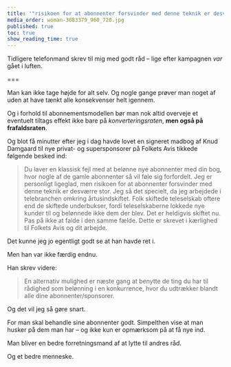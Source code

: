 ```yaml
---
title: '"risikoen for at abonnenter forsvinder med denne teknik er desværre stor"'
media_order: woman-3083379_960_720.jpg
published: true
toc: true
show_reading_time: true
---
```


Tidligere telefonmand skrev til mig med godt råd – lige efter kampagnen _var_ gået i luften.

===

Man kan ikke tage højde for alt selv. Og nogle gange prøver man noget af uden at have tænkt alle konsekvenser helt igennem.

Og i forhold til abonnementsmodellen bør man nok altid overveje et eventuelt tiltags effekt ikke bare på _konverteringsraten_, **men også på frafaldsraten**.

Og blot få minutter efter jeg i dag havde lovet en signeret madbog af Knud Damgaard til nye privat- og supersponsorer på Folkets Avis tikkede følgende besked ind:

> Du laver en klassisk fejl med at belønne nye abonnenter med din bog, hvor nogle af de gamle abonnenter så vil føle sig forfordelt. Jeg er personligt ligeglad, men risikoen for at abonnenter forsvinder med denne teknik er desværre stor. Jeg så det specielt, da jeg arbejdede i telebranchen omkring årtusindskiftet. Folk skiftede teleselskab oftere end de skiftede underbukser, fordi teleselskaberne lokkede nye kunder til og belønnede ikke dem der blev. Det er heldigvis skiftet nu. Pas på ikke at falde i den samme fælde. Dette er skrevet i kærlighed til Folkets Avis og dit arbejde.
>

Det kunne jeg jo egentligt godt se at han havde ret i.

Men han var ikke færdig endnu.

Han skrev videre:

> En alternativ mulighed er næste gang at benytte de ting du har til rådighed som belønning i en konkurrence, hvor du udtrækker blandt alle dine abonnenter/sponsorer.
>

Og det vil jeg så gøre snart.

For man skal behandle sine abonnenter godt. Simpelthen vise at man husker på dem man har – og ikke kun er opmærksom på at få nye ind.

Man bliver en bedre forretningsmand af at lytte til andres råd.

Og et bedre menneske.
